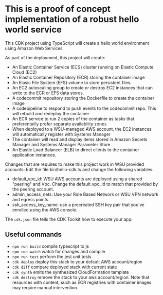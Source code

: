 # This is a proof of concept implementation of a robust hello world service

This CDK project using TypeScript will create a hello world environment using Amazon Web Services

As part of the deployment, this project will create:
* An Elastic Container Service (ECS) cluster running on Elastic Compute Cloud (EC2)
* An Elastic Container Repository (ECR) storing the container image
* An Elasic File System (EFS) volume to store persistent files.
* An EC2 autoscaling group to create or destroy EC2 instances that can write to the ECR or EFS data stores.
* A codecommit repository storing the Dockerfile to create the container image
* A codepipeline to respond to push events to the codecommit repo. This will rebuild and redeploy the container
* An ECR service to run 2 copies of the container as tasks that preferentailly prefer separate availability zones
* When deployed to a WSU-managed AWS account, the EC2 instances will automatically register with Systems Manager
* The container will read and display items stored in Amazon Secrets Manager and Systems Manager Parameter Store
* An Elastic Load Balancer (ELB) to direct clients to the container application instances.

Changes that are requires to make this project work in WSU provided accounts:
Edit the file bin/hello-cdk.ts and change the following variables:
* default_vpc_id: WSU AWS accounts are deployed using a shared "peering" and Vpc. Change the default_vpc_id to match that provided by the peering account.
* admin_access_nets: Use your Role Based Network or WSU VPN network and egress points.
* ssh_access_key_name: use a precreated SSH key pair that you've enrolled using the AWS console.



The `cdk.json` file tells the CDK Toolkit how to execute your app.

## Useful commands

* `npm run build`   compile typescript to js
* `npm run watch`   watch for changes and compile
* `npm run test`    perform the jest unit tests
* `cdk deploy`      deploy this stack to your default AWS account/region
* `cdk diff`        compare deployed stack with current state
* `cdk synth`       emits the synthesized CloudFormation template
* `cdk destroy`     remove the stack to your aws account/region. Note that resources with content, such as ECR registries with container images may require manual intervention.
